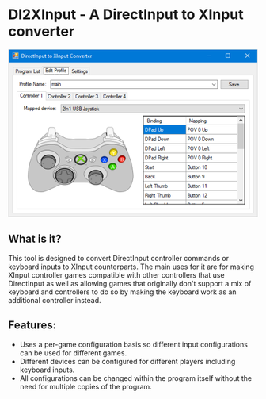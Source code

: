 # DI2XInput - A DirectInput to XInput converter

![Screenshot](Screenshot.png?raw=true "Screenshot")

## What is it?
This tool is designed to convert DirectInput controller commands or keyboard inputs to XInput counterparts. The main uses for it are for making XInput controller games compatible with other controllers that use DirectInput as well as allowing games that originally don't support a mix of keyboard and controllers to do so by making the keyboard work as an additional controller instead. 

## Features:
- Uses a per-game configuration basis so different input configurations can be used for different games.
- Different devices can be configured for different players including keyboard inputs.
- All configurations can be changed within the program itself without the need for multiple copies of the program.
